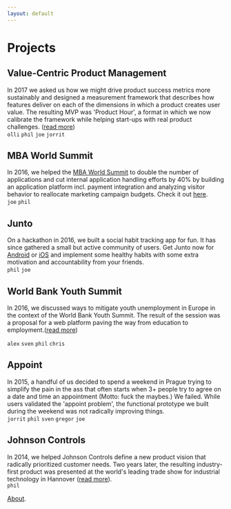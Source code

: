 ```yaml
---
layout: default
---
```


# [](#header-1)Projects


## [](#header-2)Value-Centric Product Management

In 2017 we asked us how we might drive product success metrics more sustainably and designed a measurement framework that describes how features deliver on each of the dimensions in which a product creates user value. The resulting MVP was 'Product Hour', a format in which we now calibrate the framework while helping start-ups with real product challenges. ([read more](http://vcpm.org/))  
`olli` `phil` `joe` `jorrit`

## [](#header-2)MBA World Summit

In 2016, we helped the [MBA World Summit](http://mbaworldsummit.com/) to double the number of applications and cut internal application handling efforts by 40% by building an application platform incl. payment integration and analyzing visitor behavior to reallocate marketing campaign budgets. Check it out [here](http://admissions.mbaworldsummit.com/).  
`joe` `phil` 


## [](#header-2)Junto

On a hackathon in 2016, we built a social habit tracking app for fun. It has since gathered a small but active community of users. Get Junto now for [Android](https://play.google.com/store/apps/details?id=io.pallab.junto) or [iOS](https://itunes.apple.com/us/app/junto-mutual-improvement/id1326121611?mt=8) and implement some healthy habits with some extra motivation and accountability from your friends.  
`phil` `joe` 

## [](#header-2)World Bank Youth Summit

In 2016, we discussed ways to mitigate youth unemployment in Europe in the context of the World Bank Youth Summit. The result of the session was a proposal for a web platform paving the way from education to employment.([read more](https://slack-files.com/T04HW89Q0-F2JBVQZ5F-b25d555850))  

`alex` `sven` `phil` `chris` 


## [](#header-2)Appoint

In 2015, a handful of us decided to spend a weekend in Prague trying to simplify the pain in the ass that often starts when 3+ people try to agree on a date and time an appointment (Motto: fuck the maybes.) We failed. While users validated the 'appoint problem', the functional prototype we built during the weekend was not radically improving things.  
`jorrit` `phil` `sven` `gregor` `joe`


## [](#header-2)Johnson Controls

In 2014, we helped Johnson Controls define a new product vision that radically prioritized customer needs. Two years later, the resulting industry-first product was presented at the world's leading trade show for industrial technology in Hannover ([read more](http://www.johnsoncontrols.com/de_de/-/media/jci/be/germany/chillers/files/be_ykwkk_brochure_de.pdf?la=de)).  
`phil`


[About](pals).